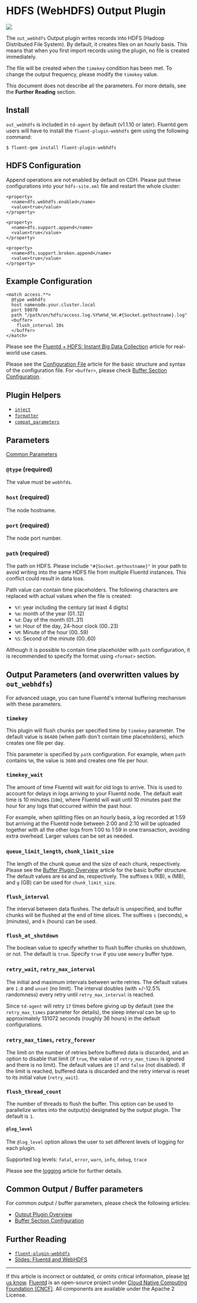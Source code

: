 # HDFS (WebHDFS) Output Plugin

![](/images/plugins/output/webhdfs.png)

The `out_webhdfs` Output plugin writes records into HDFS (Hadoop
Distributed File System). By default, it creates files on an hourly
basis. This means that when you first import records using the plugin,
no file is created immediately.

The file will be created when the `timekey` condition has been met. To
change the output frequency, please modify the `timekey` value.

This document does not describe all the parameters. For more details, see the
**Further Reading** section.


## Install

`out_webhdfs` is included in `td-agent` by default (v1.1.10 or later).
Fluentd gem users will have to install the `fluent-plugin-webhdfs` gem
using the following command:

```
$ fluent-gem install fluent-plugin-webhdfs
```


## HDFS Configuration

Append operations are not enabled by default on CDH. Please put these
configurations into your `hdfs-site.xml` file and restart the whole
cluster:

```
<property>
  <name>dfs.webhdfs.enabled</name>
  <value>true</value>
</property>

<property>
  <name>dfs.support.append</name>
  <value>true</value>
</property>

<property>
  <name>dfs.support.broken.append</name>
  <value>true</value>
</property>
```


## Example Configuration

```
<match access.**>
  @type webhdfs
  host namenode.your.cluster.local
  port 50070
  path "/path/on/hdfs/access.log.%Y%m%d_%H.#{Socket.gethostname}.log"
  <buffer>
    flush_interval 10s
  </buffer>
</match>
```

Please see the [Fluentd + HDFS: Instant Big Data Collection](/guides/http-to-hdfs.md)
article for real-world use cases.

Please see the [Configuration File](/configuration/config-file.md) article for
the basic structure and syntax of the configuration file. For `<buffer>`, please
check [Buffer Section Configuration](/configuration/buffer-section.md).


## Plugin Helpers

-   [`inject`](/developer/api-plugin-helper-inject.md)
-   [`formatter`](/developer/api-plugin-helper-formatter.md)
-   [`compat_parameters`](/developer/api-plugin-helper-compat_parameters.md)


## Parameters

[Common Parameters](/configuration/plugin-common-parameters.md)


### `@type` (required)

The value must be `webhfds`.


### `host` (required)

The node hostname.


### `port` (required)

The node port number.


### `path` (required)

The path on HDFS. Please include `"#{Socket.gethostname}"` in your path
to avoid writing into the same HDFS file from multiple Fluentd
instances. This conflict could result in data loss.

Path value can contain time placeholders. The following characters are
replaced with actual values when the file is created:

-   `%Y`: year including the century (at least 4 digits)
-   `%m`: month of the year (01..12)
-   `%d`: Day of the month (01..31)
-   `%H`: Hour of the day, 24-hour clock (00..23)
-   `%M`: Minute of the hour (00..59)
-   `%S`: Second of the minute (00..60)

Although it is possible to contain time placeholder with `path`
configuration, it is recommended to specify the format using `<format>`
section.


## Output Parameters (and overwritten values by `out_webhdfs`)

For advanced usage, you can tune Fluentd's internal buffering mechanism
with these parameters.


### `timekey`

This plugin will flush chunks per specified time by `timekey` parameter.
The default value is `86400` (when path don't contain time
placeholders), which creates one file per day.

This parameter is specified by `path` configuration. For example, when
`path` contains `%H`, the value is `3600` and creates one file per hour.


### `timekey_wait`

The amount of time Fluentd will wait for old logs to arrive. This is
used to account for delays in logs arriving to your Fluentd node. The
default wait time is 10 minutes (`10m`), where Fluentd will wait until
10 minutes past the hour for any logs that occurred within the past
hour.

For example, when splitting files on an hourly basis, a log recorded at
1:59 but arriving at the Fluentd node between 2:00 and 2:10 will be
uploaded together with all the other logs from 1:00 to 1:59 in one
transaction, avoiding extra overhead. Larger values can be set as
needed.


### `queue_limit_length`, `chunk_limit_size`

The length of the chunk queue and the size of each chunk, respectively.
Please see the [Buffer Plugin Overview](/plugins/buffer/README.md) article
for the basic buffer structure. The default values are `64` and `8m`,
respectively. The suffixes `k` (KB), `m` (MB), and `g` (GB) can be used
for `chunk_limit_size`.


### `flush_interval`

The interval between data flushes. The default is unspecified, and
buffer chunks will be flushed at the end of time slices. The suffixes
`s` (seconds), `m` (minutes), and `h` (hours) can be used.


### `flush_at_shutdown`

The boolean value to specify whether to flush buffer chunks on shutdown, or not.
The default is `true`. Specify `true` if you use `memory` buffer type.


### `retry_wait`, `retry_max_interval`

The initial and maximum intervals between write retries. The default
values are `1.0` and `unset` (no limit). The interval doubles (with +/-12.5%
randomness) every retry until `retry_max_interval` is reached.

Since `td-agent` will retry `17` times before giving up by default (see the
`retry_max_times` parameter for details), the sleep interval can be up
to approximately 131072 seconds (roughly 36 hours) in the default
configurations.


### `retry_max_times`, `retry_forever`

The limit on the number of retries before buffered data is discarded,
and an option to disable that limit (if `true`, the value of
`retry_max_times` is ignored and there is no limit). The default values
are `17` and `false` (not disabled). If the limit is reached, buffered data
is discarded and the retry interval is reset to its initial value
(`retry_wait`).


### `flush_thread_count`

The number of threads to flush the buffer. This option can be used to
parallelize writes into the output(s) designated by the output plugin.
The default is `1`.


#### `@log_level`

The `@log_level` option allows the user to set different levels of
logging for each plugin.

Supported log levels: `fatal`, `error`, `warn`, `info`, `debug`, `trace`

Please see the [logging](/deployment/logging.md) article for further details.


## Common Output / Buffer parameters

For common output / buffer parameters, please check the following
articles:

-   [Output Plugin Overview](/plugins/output/README.md)
-   [Buffer Section Configuration](/configuration/buffer-section.md)


## Further Reading

-   [`fluent-plugin-webhdfs`](https://github.com/fluent/fluent-plugin-webhdfs)
-   [Slides: Fluentd and WebHDFS](http://www.slideshare.net/tagomoris/fluentd-and-webhdfs)


------------------------------------------------------------------------

If this article is incorrect or outdated, or omits critical information, please
[let us know](https://github.com/fluent/fluentd-docs-gitbook/issues?state=open).
[Fluentd](http://www.fluentd.org/) is an open-source project under
[Cloud Native Computing Foundation (CNCF)](https://cncf.io/). All components are
available under the Apache 2 License.
